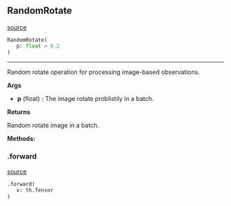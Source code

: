 #


## RandomRotate
[source](https://github.com/RLE-Foundation/rllte/blob/main/rllte/xplore/augmentation/random_rotate.py/#L6)
```python 
RandomRotate(
   p: float = 0.2
)
```


---
Random rotate operation for processing image-based observations.


**Args**

* **p** (float) : The image rotate problistily in a batch.


**Returns**

Random rotate image in a batch.


**Methods:**


### .forward
[source](https://github.com/RLE-Foundation/rllte/blob/main/rllte/xplore/augmentation/random_rotate.py/#L20)
```python
.forward(
   x: th.Tensor
)
```

